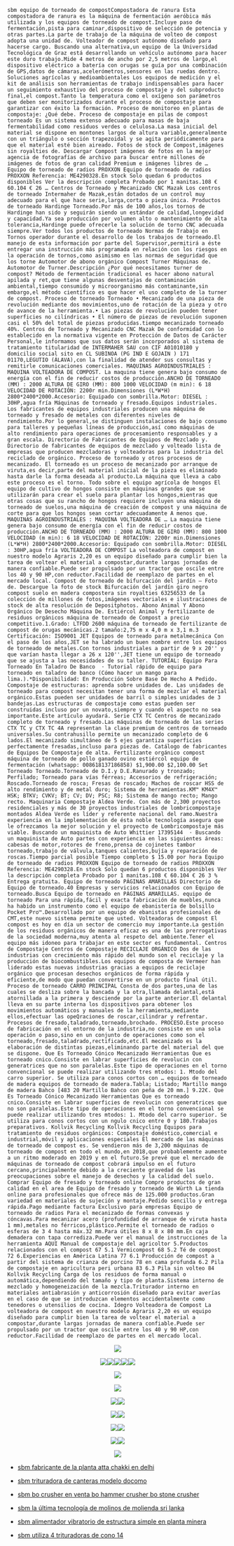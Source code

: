 
```
sbm equipo de torneado de compostCompostadora de ranura Esta compostadora de ranura es la máquina de fermentación aeróbica más utilizada y los equipos de torneado de compost.Incluye paso de fermentación,pista para caminar,dispositivo de selección de potencia y otras partes.La parte de trabajo de la máquina de volteo de compost adopta una unidad de. Volteador de compost autónomo diseñado para hacerse cargo. Buscando una alternativa,un equipo de la Universidad Tecnológica de Graz está desarrollando un vehículo autónomo para hacer este duro trabajo.Mide 4 metros de ancho por 2,5 metros de largo,el dispositivo eléctrico a batería con orugas se guía por una combinación de GPS,datos de cámaras,acelerómetros,sensores en las ruedas dentro. Soluciones agrícolas y medioambientales Los equipos de medición y el kit de análisis son herramientas de trabajo indispensables para hacer un seguimiento exhaustivo del proceso de compostaje y del subproducto final,el compost.Tanto la temperatura como el oxígeno son parámetros que deben ser monitorizados durante el proceso de compostaje para garantizar con éxito la formación. Proceso de monitoreo en plantas de compostaje: ¿Qué debe. Proceso de compostaje en pilas de compost torneado Es un sistema extenso adecuado para masas de baja fermentabilidad como residuos verdes o celulosa.La masa inicial del material se dispone en montones largos de altura variable,generalmente con un triángulo o sección trapezoidal y se agita periódicamente para que el material esté bien aireado. Fotos de stock de Compost,imágenes sin royalties de. Descargar Compost imágenes de fotos en la mejor agencia de fotografías de archivo para buscar entre millones de imágenes de fotos de gran calidad Premium e imágenes libres de … Equipo de torneado de radios PROXXON Equipo de torneado de radios PROXXON Referencia: ME4290328.En stock Solo quedan 6 productos disponibles Ver la descripción completa Probado por 1 manitas.108 € 60.104 € 26 … Centros de Torneado y Mecanizado CNC Mazak Los centros de torneado Intermaher de Mazak,están dotados de un control muy adecuado para el que hace serie,larga,corta o pieza única. Productos de torneado Hardinge Torneado.Por más de 100 años,los tornos de Hardinge han sido y seguirán siendo un estándar de calidad,longevidad y capacidad.Ya sea producción por volumen alto o mantenimiento de alta tolerancia,Hardinge puede ofrecerle la solución de torno CNC adecuada siempre.Ver todos los productos de torneado Normas de Trabajo en Tornos operador durante el desarrollo de los trabajos de torneado.El manejo de esta información por parte del Supervisor,permitirá a éste entregar una instrucción más programada en relación con los riesgos en la operación de tornos,como asimismo en las normas de seguridad que los torne Automotor de abono orgánico Compost Turner Máquinas de. Automotor de Turner.Descripción ¿Por qué necesitamos turner de compost? Método de fermentación tradicional es hacer abono natural apilada y ret,que tiene algunas desventajas de contaminación ambiental,tiempo consumido y microorganismo más contaminante,sin embargo,el método científico es que hacer el uso completo de la turner de compost. Proceso de torneado Torneado • Mecanizado de una pieza de revolución mediante dos movimientos,uno de rotación de la pieza y otro de avance de la herramienta.• Las piezas de revolución pueden tener superficies no cilíndricas • El número de piezas de revolución suponen casi el 50% del total de piezas producidas.tiempo mecanizado torneado 40%. Centros de Torneado y Mecanizado CNC Mazak De conformidad con lo establecido en la normativa vigente en Protección de Datos de Carácter Personal,le informamos que sus datos serán incorporados al sistema de tratamiento titularidad de INTERMAHER SAU con CIF A01010180 y domicilio social sito en CL SUBINOA (PG IND E GOJAIN ) 171 01170,LEGUTIO (ÁLAVA),con la finalidad de atender sus consultas y remitirle comunicaciones comerciales. MAQUINAS AGROINDUSTRIALES : MAQUINA VOLTEADORA DE COMPOST. La maquina tiene genera bajo consumo de energía con el fin de reducir costos de producción.ANCHO DE TORNEADO (MM) : 2000 ALTURA DE GIRO (MM): 800 1000 VELOCIDAD (m min): 6 18 VELOCIDAD DE ROTACIÓN: 2200r min.Dimensiones (L*W*H) 2800*2400*2000.Accesorio: Equipado con sombrilla.Motor: DIESEL : 30HP,agua fría Máquinas de torneado y fresado.Equipos industriales. Los fabricantes de equipos industriales producen una máquina de torneado y fresado de metales con diferentes niveles de rendimiento.Por lo general,se distinguen instalaciones de bajo consumo para talleres y pequeñas líneas de producción,así como máquinas de alto rendimiento para operaciones de procesamiento responsables y a gran escala. Directorio de Fabricantes de Equipos de Mezclado y. Directorio de fabricantes de equipos de mezclado y volteado lista de empresas que producen mezcladoras y volteadoras para la industria del reciclado de orgánico. Proceso de torneado y otros procesos de mecanizado. El torneado es un proceso de mecanizado por arranque de viruta,es decir,parte del material inicial de la pieza es eliminado hasta darle la forma deseada al producto.La máquina que lleva a cabo este proceso es el torno. Todo sobre el equipo agrícola de hongos El equipo de cultivo de hongos consiste en máquinas grandes que se utilizarán para crear el suelo para plantar los hongos,mientras que otras cosas que su rancho de hongos requiere incluyen una máquina de torneado de suelos,una máquina de creación de compost y una máquina de corte para que los hongos sean cortar adecuadamente A menos que. MAQUINAS AGROINDUSTRIALES : MAQUINA VOLTEADORA DE … La maquina tiene genera bajo consumo de energía con el fin de reducir costos de producción.ANCHO DE TORNEADO (MM) : 2000 ALTURA DE GIRO (MM): 800 1000 VELOCIDAD (m min): 6 18 VELOCIDAD DE ROTACIÓN: 2200r min.Dimensiones (L*W*H) 2800*2400*2000.Accesorio: Equipado con sombrilla.Motor: DIESEL : 30HP,agua fría VOLTEADORA DE COMPOST La volteadora de compost en nuestro modelo Agraris 2,20 es un equipo diseñado para cumplir bien la tarea de voltear el material a compostar,durante largas jornadas de manera confiable.Puede ser propulsado por un tractor que oscile entre los 40 y 90 HP,con reductor.Facilidad de reemplazo de partes en el mercado local. Compost de torneado de bifurcación del jardín — Foto de. Descargue la foto de stock Bifurcación del jardín giro negro compost suelo en madera compostera sin royalties 63256533 de la colección de millones de fotos,imágenes vectoriales e ilustraciones de stock de alta resolución de Depositphotos. Abono Animal Y Abono Orgánico De Desecho Máquina De. Estiércol Animal y fertilizante de residuos orgánicos máquina de torneado de Compost a precio competitivo.1.Grado: LTFDD 2600 máquina de torneado de fertilizante de compost de orugas mecánicas.2 tamaño:2,75 m x 4,0 m x 3,1 m.3 Certificación: ISO9001 JET Equipos de torneado para metalmecánica Con el paso de los años,JET se ha labrado un buen nombre entre los equipos de torneado de metales.Con tornos industriales a partir de 9 x 20'' y que varían hasta llegar a 26 x 120'',JET tiene un equipo de torneado que se ajusta a las necesidades de su taller. TUTORIAL: Equipo Para Torneado En Taladro De Banco  · Tutorial rápido de equipo para torneado en taladro de banco (Cómo hacer un mango para lima.).*Disponibilidad: En Producción Sobre Base De Hecho A Pedido. Compostaje de estructuras: aprenda sobre unidades de. Las unidades de torneado para compost necesitan tener una forma de mezclar el material orgánico.Estas pueden ser unidades de barril o simples unidades de 3 bandejas.Las estructuras de compostaje como estas pueden ser construidas incluso por un novato,siempre y cuando el aspecto no sea importante.Este artículo ayudará. Serie CTX TC Centros de mecanizado completo de torneado y fresado.Las máquinas de torneado de las series CTX TC y CTX TC 4A representan la clase premium de centros de torneado universales.Su contrahusillo permite un mecanizado completo de 6 lados.El mecanizado simultáneo de 5 ejes garantiza superficies perfectamente fresadas,incluso para piezas de. Catálogo de fabricantes de Equipos De Compostaje de alta. Fertilizante orgánico compost máquina de torneado de pollo ganado ovino estiércol equipo de fermentación (whatsapp: 008618137186858) $1,900.00 $2,100.00 Set Torneado Torneado.Torneado de D.I.y D.E.Ranurado y tronzado; Perfilado; Torneado para vías férreas; Accesorios de refrigeración; Roscado.Torneado de rosca; Fresas de roscado; Machos de roscar HSS de alto rendimiento y de metal duro; Sistema de herramientas.KM™ KM4X™ HSK; BTKV; CVKV; BT; CV; DV; PSC; R8; Sistema de mango recto; Mango recto. Maquinaria Compostaje Aldea Verde. Con más de 2,300 proyectos residenciales y más de 30 proyectos industriales de lombricompostaje montados Aldea Verde es líder y referente nacional del ramo.Nuestra experiencia en la implementación de ésta noble tecnología asegura que le ofrezcamos la mejor solución y el proyecto de Lombricompostaje más viable. Buscando un maquinista de Auto Whittier 17395144  · Buscando un maquinista de Auto partes con experiencia en las siguientes áreas: cabesas de motor,rotores de freno,prensa de cojinetes tambor torneado,trabajo de válvula,tanques calientes,bujía y reparación de roscas.Tiempo parcial posible Tiempo completo $ 15.00 por hora Equipo de torneado de radios PROXXON Equipo de torneado de radios PROXXON Referencia: ME4290328.En stock Solo quedan 6 productos disponibles Ver la descripción completa Probado por 1 manitas.108 € 60.104 € 26 3 % Entrega gratuita. Equipo de torneado PÁGINAS AMARILLAS Directorio de Equipo de torneado.40 Empresas y servicios relacionados con Equipo de torneado.Busca Equipo de torneado en PÁGINAS AMARILLAS. equipo de torneado Para una rápida,fácil y exacta fabricación de muebles,nunca ha habido un instrumento como el equipo de ebanistería de bolsillo Pocket Pro™.Desarrollado por un equipo de ebanistas profesionales de CMT,este nuevo sistema permite que usted. Volteadoras de compost El compost es hoy en día un sector de comercio muy importante.La gestión de los residuos orgánicos de manera eficaz es una de las prerrogativas de la sociedad moderna,muy atenta al respeto del ambiente.Tener el equipo más idoneo para trabajar en este sector es fundamental. Centros de Compostaje Centros de Compostaje RECICLAJE ORGÁNICO Dos de las industrias con crecimiento más rápido del mundo son el reciclaje y la producción de biocombustibles.Los equipos de composta de Vermeer han liderado estas nuevas industrias gracias a equipos de reciclaje orgánico que procesan desechos orgánicos de forma rápida y eficiente,de modo que puedan convertirse en un producto final útil. Proceso de torneado CARRO PRINCIPAL Consta de dos partes,una de las cuales se desliza sobre la bancada y la otra,llamada delantal,está atornillada a la primera y desciende por la parte anterior.El delantal lleva en su parte interna los dispositivos para obtener los movimientos automáticos y manuales de la herramienta,mediante ellos,efectuar las opeQraciones de roscar,cilindrar y refrentar. Procesos de fresado,taladrado,torneado,brochado. PROCESO.Este proceso de fabricación en el entorno de la industria,no consiste en una sola operación o paso,sino en un conjunto de operaciones como son el torneado,fresado,taladrado,rectificado,etc.El mecanizado es la elaboración de distintas piezas,eliminando parte del material del que se dispone. Que Es Torneado Cónico Mecanizado Herramientas Que es torneado cnico.Consiste en labrar superficies de revolucin con generatrices que no son paralelas.Este tipo de operaciones en el torno convencional se puede realizar utilizando tres mtodos: 1. Mtodo del carro superior. Se utiliza para conos cortos con … equipos de torneado de madera equipos de torneado de madera.Tabla; Listado; Martillo mango de madera Bahco [483 20 Martillo Bahco con peña de 20 mm.] 9.22€. Que Es Torneado Cónico Mecanizado Herramientas Que es torneado cnico.Consiste en labrar superficies de revolucin con generatrices que no son paralelas.Este tipo de operaciones en el torno convencional se puede realizar utilizando tres mtodos: 1. Mtodo del carro superior. Se utiliza para conos cortos con un ngulo cnico entre 0 y 180.Trabajos preparativos. Kollvik Recycling Kollvik Recycling Equipos para tratamiento de residuos orgánicos: Compostaje doméstico,comercial e industrial,móvil y aplicaciones especiales El mercado de las máquinas de torneado de compost es. Se vendieron más de 3,200 máquinas de torneado de compost en todo el mundo,en 2018,que probablemente aumente a un ritmo moderado en 2019 y en el futuro.Se prevé que el mercado de máquinas de torneado de compost cobrará impulso en el futuro cercano,principalmente debido a la creciente gravedad de las preocupaciones sobre el manejo de desechos y la calidad del suelo. Comprar Equipo de fresado y torneado online Compre productos de gran calidad en el area de Equipo de fresado y torneado de Würth La tienda online para profesionales que ofrece más de 125.000 productos.Gran variedad en materiales de sujeción y montaje.Pedido sencillo y entrega rápida.Pago mediante factura Exclusivo para empresas Equipo de torneado de radios Para el mecanizado de formas convexas y cóncavas.Para mecanizar acero (profundidad de arranque de viruta hasta 1 mm),metales no férricos,plástico.Permite el torneado de radios o esferas de 3 4 hasta máx.32 mm.Para útiles 8 x 8 x 80 mm.En caja demadera con tapa corrediza.Puede ver el manual de instrucciones de la herramienta AQUI Manual de compostaje del agricoltor 5.Productos relacionados con el compost 67 5.1 Vermicompost 68 5.2 Té de compost 72 6.Experiencias en América Latina 77 6.1 Producción de compost a partir del sistema de crianza de porcino 78 en cama profunda 6.2 Pila de compostaje en agricultura peri urbana 83 6.3 Pila sin volteo 84 Kollvik Recycling Carga de los residuos de forma manual o automática,dependiendo del tamaño y tipo de planta.Sistema interno de mezclado y homogeneización de la mezcla.Triturador interno en materiales antiabrasión y anticorrosión diseñado para evitar averías en el caso de que se introduzcan elementos accidentalmente como tenedores o utensilios de cocina. Idegro Volteadora de Compost La volteadora de compost en nuestro modelo Agraris 2,20 es un equipo diseñado para cumplir bien la tarea de voltear el material a compostar,durante largas jornadas de manera confiable.Puede ser propulsado por un tractor que oscile entre los 40 y 90 HP,con reductor.Facilidad de reemplazo de partes en el mercado local. 
```

<div align="center">

<a href="https://es-crusher.shibang-china.com/github&k=sbm+equipo+de+torneado+de+compost"><img src="https://static.shibang-china.com/es/crusher/logo.jpg"></a>

<a href="https://es-crusher.shibang-china.com/github&k=sbm+equipo+de+torneado+de+compost"><img src="https://static.shibang-china.com/es/crusher/index.jpg"></a><a href="https://es-crusher.shibang-china.com/material.htmlgithub&k=sbm+equipo+de+torneado+de+compost"><img src="https://static.shibang-china.com/es/crusher/material.jpg"></a><a href="https://es-crusher.shibang-china.com/application.htmlgithub&k=sbm+equipo+de+torneado+de+compost"><img src="https://static.shibang-china.com/es/crusher/application.jpg"></a><a href="https://es-crusher.shibang-china.com/aboutus.htmlgithub&k=sbm+equipo+de+torneado+de+compost"><img src="https://static.shibang-china.com/es/crusher/aboutus.jpg"></a><a href="https://es-crusher.shibang-china.com/contact.htmlgithub&k=sbm+equipo+de+torneado+de+compost"><img src="https://static.shibang-china.com/es/crusher/contact.jpg"></a>

<a href="https://es-crusher.shibang-china.com/github&k=sbm+equipo+de+torneado+de+compost"><img src="https://static.shibang-china.com/es/crusher/banner.jpg"></a>

<a href="https://swt.shibang-china.com/github&k=sbm+equipo+de+torneado+de+compost"><img src="https://static.shibang-china.com/es/crusher/text.jpg"></a>

<a href="https://swt.shibang-china.com/github&k=sbm+equipo+de+torneado+de+compost"><img src="https://static.shibang-china.com/es/crusher/chat.jpg"></a><a href="https://es-crusher.shibang-china.com/contact.htmlgithub&k=sbm+equipo+de+torneado+de+compost"><img src="https://static.shibang-china.com/es/crusher/message.jpg"></a>

<a href="https://es-crusher.shibang-china.com/products/pe.htmlgithub&k=sbm+equipo+de+torneado+de+compost"><img src="https://static.shibang-china.com/es/crusher/pe.jpg"></a><a href="https://es-crusher.shibang-china.com/products/pf.htmlgithub&k=sbm+equipo+de+torneado+de+compost"><img src="https://static.shibang-china.com/es/crusher/pf.jpg"></a>

<a href="https://es-crusher.shibang-china.com/products/hpt.htmlgithub&k=sbm+equipo+de+torneado+de+compost"><img src="https://static.shibang-china.com/es/crusher/hpt.jpg"></a><a href="https://es-crusher.shibang-china.com/products/vsi.htmlgithub&k=sbm+equipo+de+torneado+de+compost"><img src="https://static.shibang-china.com/es/crusher/vsi.jpg"></a>

<a href="https://es-crusher.shibang-china.com/products/klv.htmlgithub&k=sbm+equipo+de+torneado+de+compost"><img src="https://static.shibang-china.com/es/crusher/klv.jpg"></a><a href="https://es-crusher.shibang-china.com/products/portable.htmlgithub&k=sbm+equipo+de+torneado+de+compost"><img src="https://static.shibang-china.com/es/crusher/portable.jpg"></a>

<a href="https://swt.shibang-china.com/github&k=sbm+equipo+de+torneado+de+compost"><img src="https://static.shibang-china.com/es/crusher/case.jpg"></a>

</div>


* [sbm fabricante de la planta atta chakki en delhi](sbm%20fabricante%20de%20la%20planta%20atta%20chakki%20en%20delhi.md)

* [sbm trituradora de canteras modelo docomo](sbm%20trituradora%20de%20canteras%20modelo%20docomo.md)

* [sbm bo crusher en venta bo hammer crusher bo stone crusher](sbm%20bo%20crusher%20en%20venta%20bo%20hammer%20crusher%20bo%20stone%20crusher.md)

* [sbm la última tecnología de molinos de molienda sri lanka](sbm%20la%20%C3%BAltima%20tecnolog%C3%ADa%20de%20molinos%20de%20molienda%20sri%20lanka.md)

* [sbm alimentador vibratorio de estructura simple en planta minera](sbm%20alimentador%20vibratorio%20de%20estructura%20simple%20en%20planta%20minera.md)

* [sbm utiliza 4 trituradoras de cono 14](sbm%20utiliza%204%20trituradoras%20de%20cono%2014.md)